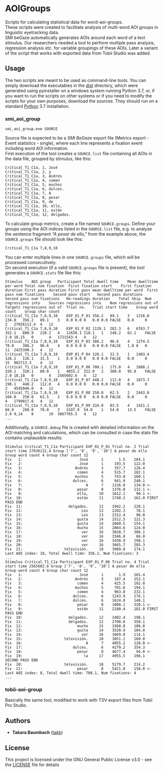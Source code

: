 # AOIGroups
Scripts for calculating statistical data for word-aoi-groups.  
These scripts were created to facilitate analysis of multi-word AOI groups in linguistic eyetracking data.  
SMI beGaze automatically generates AOIs around each word of a text stimulus. Our researchers needed a tool to perform multiple pass analysis, regression analysis etc. for variable groupings of these AOIs. Later a variant of the script that works with exported data from Tobii Studio was added.

## Usage
The two scripts are meant to be used as command-line tools. You can simply download the executables in the [dist](tree/master/dist) directory, which were generated using pyinstaller on a windows system running Python 3.7, or, if you want to run the scripts on other systems or if you need to modify the scripts for your own purposes, download the sources. They should run on a standard [Python](https://www.python.org/downloads/) 3.7 installation.

### smi_aoi_group
```
smi_aoi_group.exe SOURCE
```
Source file is expected to be a _SMI BeGaze_ export file (Metrics export - Event statistics - single), where each line represents a fixation event including word AOI information.  
First execution of the tool creates a `SOURCE.list` file containing all AOIs in the data file, grouped by stimulus, like this: 
```
Critical_T1_C1a, 1, José
Critical_T1_C1a, 2, y
Critical_T1_C1a, 3, Andrés
Critical_T1_C1a, 4, comen
Critical_T1_C1a, 5, muchos
Critical_T1_C1a, 6, dulces.
Critical_T1_C1a, 7, A
Critical_T1_C1a, 8, pesar
Critical_T1_C1a, 9, de
Critical_T1_C1a, 10, ello,
Critical_T1_C1a, 11, están
Critical_T1_C1a, 12, delgados.
```
To calculate group metrics, create a file named `SOURCE.groups`. Define your groups using the AOI indices listed in the `SOURCE.list` file, e.g. to analyze the sentence fragment _"A pesar de ello,"_ from the example above, the `SOURCE.groups` file should look like this: 
```
Critical_T1_C1a 7,8,9,10
``` 
You can enter multiple lines in one `SOURCE.groups` file, which will be processed consecutively.  
On second execution (if a valid `SOURCE.groups` file is present), the tool generates a `SOURCE.stats` file like this: 
```
Stimulus	AOI group	Participant	Total dwell time	Mean dwelltime per word	Total num fixation	First fixation start	First fixation duration	First pass duration	First pass mean dwelltime per word	First pass num fixations	Second pass start	Second pass durations	Second pass num fixations	Re-readings duration	Total Skip	Num regressions into	Sources regressions into	Num regressions out of	Targets regressions out of	Trial no.	Trial start time	Group word count	Group char count
Critical_T1_C1a	7,8,9,10	EXP_01_P_01	356.2	89.1	3	1216.0	134.0	356.2	89.1	3	0.0	0.0	0	0.0	0.0	FALSE	0.0		0		2	27036112.4	4	12
Critical_T1_C1a	7,8,9,10	EXP_01_P_02	1129.1	282.3	6	6763.7	352.1	880.9	220.2	4	12658.1	118.1	1	248.2	62.1	FALSE	2.0	18,15	0		4	1721543.4	4	12
Critical_T1_C1a	7,8,9,10	EXP_01_P_03	386.2	96.6	4	1274.5	70.0	386.2	96.6	4	0.0	0.0	0	0.0	0.0	FALSE	1.0	8	0		11	2425390.3	4	12
Critical_T1_C1a	7,8,9,10	EXP_01_P_04	126.1	31.5	1	1403.4	126.1	126.1	31.5	1	0.0	0.0	0	0.0	0.0	FALSE	0.0		0		15	902713.3	4	12
Critical_T1_C1a	7,8,9,10	EXP_01_P_06	700.1	175.0	4	1808.1	320.1	320.1	80.0	1	4055.2	222.0	2	380.0	95.0	FALSE	2.0	18,18	0		4	2565602.6	4	12
Critical_T1_C1a	7,8,9,10	EXP_01_P_07	448.2	112.0	4	1873.7	190.1	448.2	112.0	4	0.0	0.0	0	0.0	0.0	FALSE	0.0		0		2	4545946.0	4	12
Critical_T1_C1a	7,8,9,10	EXP_01_P_08	250.0	62.5	2	2443.8	104.0	250.0	62.5	2	0.0	0.0	0	0.0	0.0	FALSE	0.0		0		4	1799017.6	4	12
Critical_T1_C1a	7,8,9,10	EXP_01_P_09	334.0	83.5	4	1421.1	66.0	280.0	70.0	3	3107.9	54.0	1	54.0	13.5	FALSE	2.0	9,14	0		19	3867765.5	4	12
...
```
Additionally, a `SOURCE.debug` file is created with detailed information on the AOI matching and calculations, which can be consulted in case the stats file contains unplausible results: 
```
Stimulus Critical_T1_C1a Participant EXP_01_P_01 Trial no. 2 Trial start time 27036112.4 Group ['7', '8', '9', '10'] A pesar de ello  Group word count 4 Group char count 12 
Fix   1:	                      José	    1	    1.5	   164.1 
Fix   2:	                      José	    1	  193.5	   122.0 
Fix   3:	                    Andrés	    3	  357.7	   126.4 
Fix   4:	                     comen	    4	  515.7	   182.1 
Fix   5:	                    muchos	    5	  743.8	   160.1 
Fix   6:	                   dulces.	    6	  941.9	   240.1 
Fix   7:	                         A	    7	 1216.0	   134.0 <- 
Fix   8:	                     pesar	    8	 1376.0	   132.1 <- 
Fix   9:	                     ello,	   10	 1612.1	    90.1 <- 
Fix  10:	                     están	   11	 1740.2	   162.0 FIRST PASS END 
Fix  11:	                 delgados.	   12	 1942.2	   220.1 
Fix  12:	                       Les	   13	 2202.3	    78.1 
Fix  13:	                       Les	   13	 2312.4	    96.0 
Fix  14:	                     gusta	   14	 2512.5	   122.3 
Fix  15:	                     gusta	   14	 2660.5	   154.1 
Fix  16:	                     mucho	   15	 2864.6	   124.0 
Fix  17:	                       ver	   16	 3028.7	   306.1 
Fix  18:	                       ver	   16	 3346.8	    66.0 
Fix  19:	                       ver	   16	 3430.9	   198.1 
Fix  20:	                       ver	   16	 3665.7	   285.3 
Fix  21:	               televisión.	   18	 3989.0	   174.1 
Last AOI index: 18, Total dwell time: 356.2, Num fixations: 3
...
Stimulus Critical_T1_C1a Participant EXP_01_P_06 Trial no. 4 Trial start time 2565602.6 Group ['7', '8', '9', '10'] A pesar de ello  Group word count 4 Group char count 12 
Fix   1:	                      José	    1	    1.9	   101.4 
Fix   2:	                    Andrés	    3	  197.4	   152.1 
Fix   3:	                     comen	    4	  425.5	   102.0 
Fix   4:	                    muchos	    5	  701.6	   194.1 
Fix   5:	                     comen	    4	  963.8	   232.1 
Fix   6:	                   dulces.	    6	 1243.9	   176.1 
Fix   7:	                   dulces.	    6	 1624.0	   148.1 
Fix   8:	                     pesar	    8	 1808.1	   320.1 <- 
Fix   9:	                     están	   11	 2180.4	   182.0 FIRST PASS END 
Fix  10:	                 delgados.	   12	 2402.4	   198.1 
Fix  11:	                 delgados.	   12	 2790.6	   358.1 
Fix  12:	                     mucho	   15	 3368.8	   106.0 
Fix  13:	                     gusta	   14	 3520.9	   104.0 
Fix  14:	                       ver	   16	 3669.0	   114.1 
Fix  15:	               televisión.	   18	 3851.1	   160.0 
Fix  16:	                         A	    7	 4055.2	   128.0 <- 
Fix  17:	                   dulces.	    6	 4279.2	   354.3 
Fix  18:	                     pesar	    8	 4677.4	    94.0 <- 
Fix  19:	                        la	   17	 4955.5	   196.1 SECOND PASS END 
Fix  20:	               televisión.	   18	 5179.7	   214.2 
Fix  21:	                     pesar	    8	 5421.8	   158.0 <- 
Last AOI index: 8, Total dwell time: 700.1, Num fixations: 4
...
``` 
### tobii-aoi-group
Basically the same tool, modified to work with TSV export files from Tobii Pro Studio.  

## Authors

* **Takara Baumbach** ([takb](https://github.com/takb))

## License

This project is licensed under the GNU General Public License v3.0 - see the [LICENSE](LICENSE) file for details
